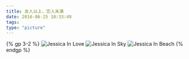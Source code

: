```yaml
---
title: 友人以上，恋人未满
date: 2016-06-25 10:33:49
tags:
type: "picture"
---
```

{% gp 3-2 %}
![Jessica In Love](http://7sbydq.com1.z0.glb.clouddn.com/jessicaInLove.JPG)
![Jessica In Sky](http://7sbydq.com1.z0.glb.clouddn.com/jessicaInSky.JPG)
![Jessica In Beach](http://7sbydq.com1.z0.glb.clouddn.com/jessicaInBeach.JPG)
{% endgp %}
